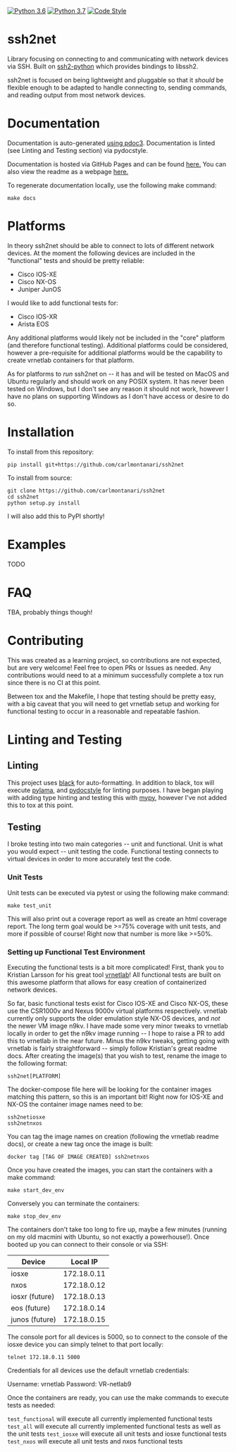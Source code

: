 [![Python 3.6](https://img.shields.io/badge/python-3.6-blue.svg)](https://www.python.org/downloads/release/python-360/)
[![Python 3.7](https://img.shields.io/badge/python-3.7-blue.svg)](https://www.python.org/downloads/release/python-370/)
[![Code Style](https://img.shields.io/badge/code%20style-black-000000.svg)](https://github.com/ambv/black)

ssh2net
=======

Library focusing on connecting to and communicating with network devices via SSH. Built on [ssh2-python](https://github.com/ParallelSSH/ssh2-python) which provides bindings to libssh2.

ssh2net is focused on being lightweight and pluggable so that it *should* be flexible enough to be adapted to handle connecting to, sending commands, and reading output from most network devices.

# Documentation

Documentation is auto-generated [using pdoc3](https://github.com/pdoc3/pdoc). Documentation is linted (see Linting and Testing section) via pydocstyle.

Documentation is hosted via GitHub Pages and can be found [here.](https://carlmontanari.github.io/ssh2net/docs/ssh2net/index.html) You can also view the readme as a webpage [here.](https://carlmontanari.github.io/ssh2net/)

To regenerate documentation locally, use the following make command:

```
make docs
```


# Platforms

In theory ssh2net should be able to connect to lots of different network devices. At the moment the following devices are included in the "functional" tests and should be pretty reliable:

- Cisco IOS-XE
- Cisco NX-OS
- Juniper JunOS

I would like to add functional tests for:

- Cisco IOS-XR
- Arista EOS

Any additional platforms would likely not be included in the "core" platform (and therefore functional testing). Additional platforms could be considered, however a pre-requisite for additional platforms would be the capability to create vrnetlab containers for that platform.

As for platforms to *run* ssh2net on -- it has and will be tested on MacOS and Ubuntu regularly and should work on any POSIX system. It has never been tested on Windows, but I don't see any reason it should not work, however I have no plans on supporting Windows as I don't have access or desire to do so.

# Installation

To install from this repository:

```
pip install git+https://github.com/carlmontanari/ssh2net
```

To install from source:

```
git clone https://github.com/carlmontanari/ssh2net
cd ssh2net
python setup.py install
```

I will also add this to PyPI shortly!

# Examples

TODO

# FAQ

TBA, probably things though!

# Contributing

This was created as a learning project, so contributions are not expected, but are very welcome! Feel free to open PRs or Issues as needed. Any contributions would need to at a minimum successfully complete a tox run since there is no CI at this point.

Between tox and the Makefile, I hope that testing should be pretty easy, with a big caveat that you will need to get vrnetlab setup and working for functional testing to occur in a reasonable and repeatable fashion.

# Linting and Testing

## Linting

This project uses [black](https://github.com/psf/black) for auto-formatting. In addition to black, tox will execute [pylama](https://github.com/klen/pylama), and [pydocstyle](https://github.com/PyCQA/pydocstyle) for linting purposes. I have began playing with adding type hinting and testing this with [mypy](https://github.com/python/mypy), however I've not added this to tox at this point.

## Testing

I broke testing into two main categories -- unit and functional. Unit is what you would expect -- unit testing the code. Functional testing connects to virtual devices in order to more accurately test the code.

### Unit Tests

Unit tests can be executed via pytest or using the following make command:

```
make test_unit
```

This will also print out a coverage report as well as create an html coverage report. The long term goal would be >=75% coverage with unit tests, and more if possible of course! Right now that number is more like >=50%.

### Setting up Functional Test Environment


Executing the functional tests is a bit more complicated! First, thank you to Kristian Larsson for his great tool [vrnetlab](https://github.com/plajjan/vrnetlab)! All functional tests are built on this awesome platform that allows for easy creation of containerized network devices.

So far, basic functional tests exist for Cisco IOS-XE and Cisco NX-OS, these use the CSR1000v and Nexus 9000v virtual platforms respectively. vrnetlab currently only supports the older emulation style NX-OS devices, and *not* the newer VM image n9kv. I have made some very minor tweaks to vrnetlab locally in order to get the n9kv image running -- I hope to raise a PR to add this to vrnetlab in the near future. Minus the n9kv tweaks, getting going with vrnetlab is fairly straightforward -- simply follow Kristian's great readme docs. After creating the image(s) that you wish to test, rename the image to the following format:

```
ssh2net[PLATFORM]
```

The docker-compose file here will be looking for the container images matching this pattern, so this is an important bit! Right now for IOS-XE and NX-OS the container image names need to be:

```
ssh2netiosxe
ssh2netnxos
```

You can tag the image names on creation (following the vrnetlab readme docs), or create a new tag once the image is built:

```
docker tag [TAG OF IMAGE CREATED] ssh2netnxos
```

Once you have created the images, you can start the containers with a make command:

```
make start_dev_env
```

Conversely you can terminate the containers:

```
make stop_dev_env
```

The containers don't take too long to fire up, maybe a few minutes (running on my old macmini with Ubuntu, so not exactly a powerhouse!). Once booted up you can connect to their console or via SSH:

| Device        | Local IP      |
| --------------|---------------|
| iosxe         | 172.18.0.11   |
| nxos          | 172.18.0.12   |
| iosxr (future)| 172.18.0.13   |
| eos   (future)| 172.18.0.14   |
| junos (future)| 172.18.0.15   |

The console port for all devices is 5000, so to connect to the console of the iosxe device you can simply telnet to that port locally:

```
telnet 172.18.0.11 5000
```

Credentials for all devices use the default vrnetlab credentials:

Username: vrnetlab
Password: VR-netlab9

Once the containers are ready, you can use the make commands to execute tests as needed:

`test_functional` will execute all currently implemented functional tests
`test_all` will execute all currently implemented functional tests as well as the unit tests
`test_iosxe` will execute all unit tests and iosxe functional tests
`test_nxos` will execute all unit tests and nxos functional tests
